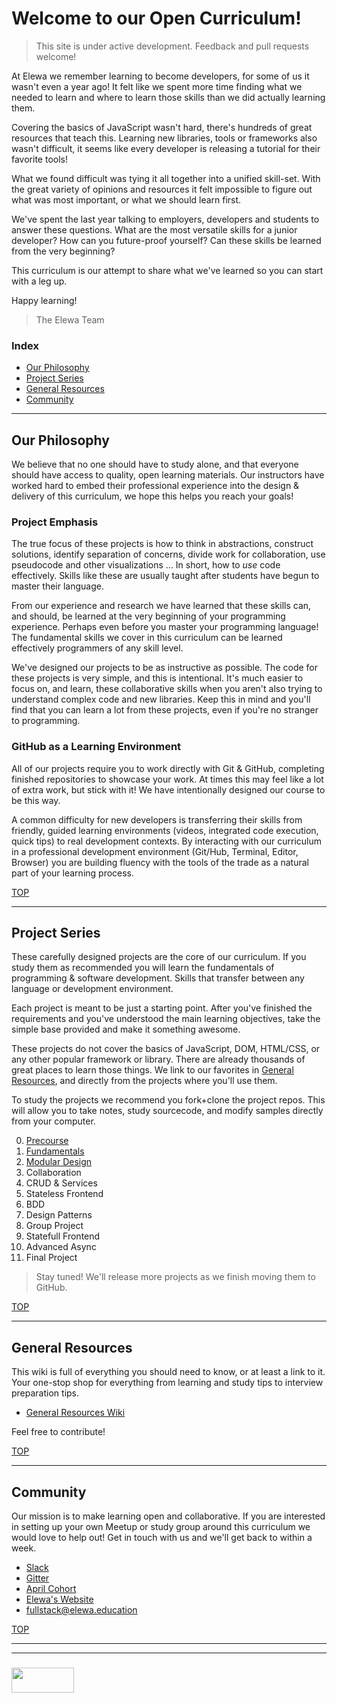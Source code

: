 # Welcome to our Open Curriculum!


> This site is under active development. Feedback and pull requests welcome!


At Elewa we remember learning to become developers, for some of us it wasn't even a year ago!  It felt like we spent more time finding what we needed to learn and where to learn those skills than we did actually learning them.

Covering the basics of JavaScript wasn't hard, there's hundreds of great resources that teach this.  Learning new libraries, tools or frameworks also wasn't difficult, it seems like every developer is releasing a tutorial for their favorite tools! 

What we found difficult was tying it all together into a unified skill-set. With the great variety of opinions and resources it felt impossible to figure out what was most important, or what we should learn first.  

We've spent the last year talking to employers, developers and students to answer these questions.  What are the most versatile skills for a junior developer?  How can you future-proof yourself?  Can these skills be learned from the very beginning?

This curriculum is our attempt to share what we've learned so you can start with a leg up.  

Happy learning!

> The Elewa Team

### Index
* [Our Philosophy](#our-philosophy)
* [Project Series](#project-series)
* [General Resources](#general-resources)
* [Community](#community)

___

## Our Philosophy

We believe that no one should have to study alone, and that everyone should have access to quality, open learning materials. Our instructors have worked hard to embed their professional experience into the design & delivery of this curriculum, we hope this helps you reach your goals!

### Project Emphasis

The true focus of these projects is how to think in abstractions, construct solutions, identify separation of concerns, divide work for collaboration, use pseudocode and other visualizations ...  In short, how to _use_ code effectively.  Skills like these are usually taught after students have begun to master their language.  

From our experience and research we have learned that these skills can, and should, be learned at the very beginning of your programming experience. Perhaps even before you master your programming language! The fundamental skills we cover in this curriculum can be learned effectively programmers of any skill level.  

We've designed our projects to be as instructive as possible.  The code for these projects is very simple, and this is intentional.  It's much easier to focus on, and learn, these collaborative skills when you aren't also trying to understand complex code and new libraries.  Keep this in mind and you'll find that you can learn a lot from these projects, even if you're no stranger to programming.

### GitHub as a Learning Environment

All of our projects require you to work directly with Git & GitHub, completing finished repositories to showcase your work.  At times this may feel like a lot of extra work, but stick with it! We have intentionally designed our course to be this way.  

A common difficulty for new developers is transferring their skills from friendly, guided learning environments (videos, integrated code execution, quick tips) to real development contexts.  By interacting with our curriculum in a professional development environment (Git/Hub, Terminal, Editor, Browser) you are building fluency with the tools of the trade as a natural part of your learning process. 


[TOP](#welcome-to-our-open-curriculum)

---

## Project Series

These carefully designed projects are the core of our curriculum.  If you study them as recommended you will learn the fundamentals of programming & software development.  Skills that transfer between any language or development environment.  

Each project is meant to be just a starting point.  After you've finished the requirements and you've understood the main learning objectives, take the simple base provided and make it something awesome.

These projects do not cover the basics of JavaScript, DOM, HTML/CSS, or any other popular framework or library.  There are already thousands of great places to learn those things.  We link to our favorites in [General Resources](https://github.com/elewa-academy/General-Resources/wiki), and directly from the projects where you'll use them.

To study the projects we recommend you fork+clone the project repos.  This will allow you to take notes, study sourcecode, and modify samples directly from your computer.

0. [Precourse](https://elewa-academy.github.io/April-Precourse)
1. [Fundamentals](https://elewa-academy.github.io/Fundamentals)
2. [Modular Design](https://elewa-academy.github.io/Modular-Design)
3. Collaboration
4. CRUD & Services
5. Stateless Frontend
6. BDD 
7. Design Patterns
8. Group Project 
9. Statefull Frontend
10. Advanced Async
11. Final Project



> Stay tuned!  We'll release more projects as we finish moving them to GitHub.

[TOP](#welcome-to-our-open-curriculum)

---

## General Resources

This wiki is full of everything you should need to know, or at least a link to it.  Your one-stop shop for everything from learning and study tips to interview preparation tips.  

* [General Resources Wiki](https://github.com/elewa-academy/General-Resources/wiki)

Feel free to contribute!


[TOP](#welcome-to-our-open-curriculum)

---
## Community

Our mission is to make learning open and collaborative. If you are interested in setting up your own Meetup or study group around this curriculum we would love to help out!  Get in touch with us and we'll get back to within a week.


* [Slack](https://join.slack.com/t/elewa-academy/shared_invite/enQtMjk4OTA3OTM1NjIwLTA2ZmQ0NDVhNjQxZWM2NjNhNmMyNmVhZGNhZmJmZTY1OWQ4Nzc0ZTkzZGE3NjdiYTYwYThlNzI3YTg2NGM5MGM)
* [Gitter](https://gitter.im/elewa-academy)
* [April Cohort](https://elewa-academy.github.io/April-2018/)
* [Elewa's Website](http://elewa.education)
* fullstack@elewa.education


[TOP](#welcome-to-our-open-curriculum)


___
___
### <a href="http://elewa.education/blog" target="_blank"><img src="https://user-images.githubusercontent.com/18554853/34921062-506450ae-f97d-11e7-875f-6feeb26ad72d.png" width="100" height="40"/></a>
